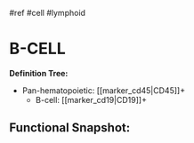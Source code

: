 #ref #cell #lymphoid

# B-CELL

**Definition Tree:**
- Pan-hematopoietic: [[marker_cd45|CD45]]+
	- B-cell: [[marker_cd19|CD19]]+

**Functional Snapshot:**
- 